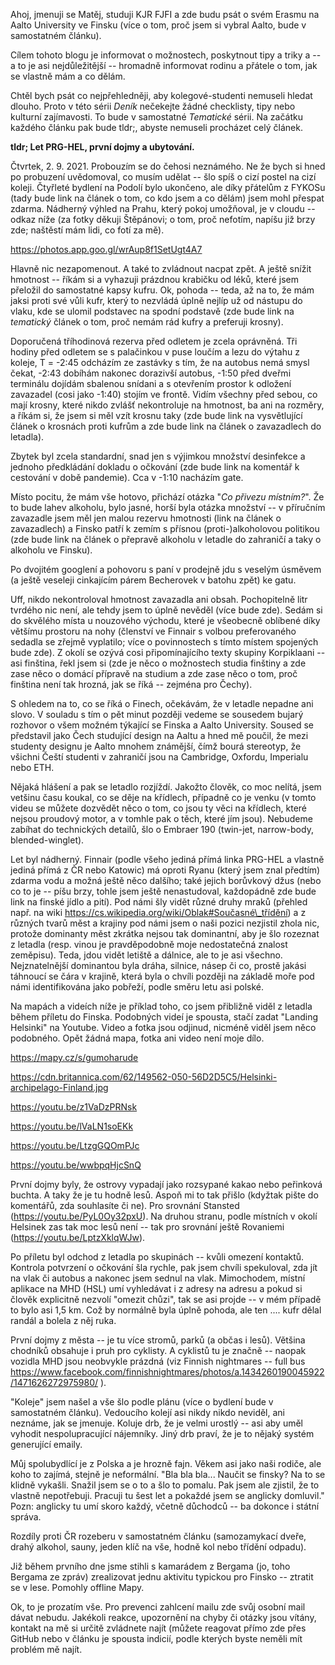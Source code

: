 <!---
# Deník 01: Let
- spani na listopadu, krasny vyhled (fotka)
- delayed bus, fuck it
- I am IDIOT, ALWAYS travel with backpack, never with a case
- unsure dutyfree, only 1l of alcohol -> more next time
- unexpected fellow friend from Prague

# tesim se na sezeni na kridlech
- asi budu mit, co jsem nejvic chtel
- vesnican v letadle
- what railway / speedway is that? Oh, it's a shore.
- Finnair Account seems worth
- responsibilities of exit row
- YT video - exit row safety
- more legroom
- different clouds
- different Finnish clouds
- so many islands full of trees
- so many forests

- all tickets online
- many cyclists
- so many parks
- fucking luggage
- polish neighbour
- wierd self-locking door, one key for all
- lost in the woods with an italian from Bergamo

- learning Finnish? Forget about it
- sharpen knife on plate
-->
Ahoj, jmenuji se Matěj, studuji KJR FJFI a zde budu psát o svém Erasmu 
na Aalto University ve Finsku (více o tom, proč jsem si vybral Aalto, bude 
v samostatném článku).  

Cílem tohoto blogu je informovat o možnostech, poskytnout tipy a triky 
a -- a to je asi nejdůležitější -- hromadně informovat rodinu a přátele 
o tom, jak se vlastně mám a co dělám.

Chtěl bych psát co nejpřehledněji, aby kolegové-studenti nemuseli hledat 
dlouho. Proto v této sérii _Deník_ nečekejte žádné checklisty, tipy 
nebo kulturní zajímavosti. To bude v samostatné _Tematické_ sérii. Na 
začátku každého článku pak bude tldr;, abyste nemuseli procházet celý článek.

**tldr; Let PRG-HEL, první dojmy a ubytování.**

Čtvrtek, 2. 9. 2021. Probouzím se do čehosi neznámého. Ne že bych si hned 
po probuzení uvědomoval, co musím udělat -- šlo spíš o cizí postel na cizí 
koleji. Čtyřleté bydlení na Podolí bylo ukončeno, ale díky přátelům z FYKOSu 
(tady bude link na článek o tom, co kdo jsem a co dělám) jsem mohl přespat 
zdarma. Nádherný výhled na Prahu, který pokoj umožňoval, je v cloudu -- 
odkaz níže (za fotky děkuji Štěpánovi; o tom, 
proč nefotím, napíšu již brzy zde; naštěstí mám lidi, co fotí za mě).

https://photos.app.goo.gl/wrAup8f1SetUgt4A7
<!-- fotka 1 zde -->

Hlavně nic nezapomenout. A také to zvládnout nacpat zpět. A ještě snížit 
hmotnost -- říkám si a vyhazuji prázdnou krabičku od léků, které jsem 
přeložil do samostatné kapsy kufru. Ok, pohoda -- teda, 
až na to, že mám jaksi proti své vůli kufr, který to nezvládá úplně nejlíp 
už od nástupu do vlaku, kde se ulomil podstavec na spodní podstavě (zde 
bude link na _tematický_ článek o tom, proč nemám rád kufry a preferuji 
krosny). 

Doporučená tříhodinová rezerva před odletem je zcela oprávněná. Tři hodiny 
před odletem se s palačinkou v puse loučím a lezu do výtahu z koleje, 
T = -2:45 odcházím ze zastávky s tím, že na autobus nemá smysl čekat, -2:43 
dobíhám nakonec dorazivší autobus, -1:50 před dveřmi terminálu dojídám 
sbalenou snídani a s otevřením prostor k odložení zavazadel (cosi jako -1:40) 
stojím ve frontě. Vidím všechny před sebou, co mají krosny, které nikdo 
zvlášť nekontroluje na hmotnost, ba ani na rozměry, a říkám si, že jsem si měl 
vzít krosnu taky (zde bude link na vysvětlující článek o krosnách proti 
kufrům a zde bude link na článek o zavazadlech do letadla). 

Zbytek byl zcela standardní, snad jen s výjimkou množství desinfekce a jednoho 
předkládání dokladu o očkování (zde bude link na komentář k cestování v době 
pandemie). Cca v -1:10 nacházím gate. 

Místo pocitu, že mám vše hotovo, přichází otázka "*Co přivezu místním?*". 
Že to bude lahev alkoholu, bylo jasné, horší byla otázka množství -- 
v příručním zavazadle jsem měl jen malou rezervu hmotnosti (link na článek 
o zavazadlech) a Finsko patří k zemím s přísnou (proti-)alkoholovou 
politikou (zde 
bude link na článek o přepravě alkoholu v letadle do zahraničí a taky o 
alkoholu ve Finsku). 

Po dvojitém googlení a pohovoru s paní v prodejně jdu s veselým úsměvem 
(a ještě veseleji cinkajícím párem Becherovek v batohu zpět) ke gatu. 

Uff, nikdo nekontroloval hmotnost zavazadla ani obsah. Pochopitelně litr 
tvrdého nic není, ale tehdy jsem to úplně nevěděl (více bude zde). 
Sedám si do skvělého místa u nouzového východu, které je všeobecně oblíbené 
díky většímu prostoru na nohy (členství ve Finnair s volbou preferovaného 
sedadla se zřejmě vyplatilo; více o povinnostech s tímto místem spojených 
bude zde). Z okolí se ozývá cosi připomínajícího texty skupiny Korpiklaani 
-- asi finština, řekl jsem si (zde je něco o možnostech studia finštiny 
a zde zase něco o domácí přípravě na studium a zde zase něco o tom, proč 
finština není tak hrozná, jak se říká -- zejména pro Čechy).

S ohledem na to, co se říká o Finech, očekávám, že v letadle nepadne ani 
slovo. V souladu s tím o pět minut později vedeme se sousedem bujarý rozhovor 
o všem možném týkající se Finska a Aalto University. Soused se představil jako 
Čech studující design na Aaltu a hned mě poučil, že mezi studenty designu 
je Aalto mnohem známější, čímž bourá stereotyp, že všichni 
Čeští studenti v zahraničí jsou na Cambridge, Oxfordu, Imperialu nebo ETH.  

Nějaká hlášení a pak se letadlo rozjíždí. Jakožto člověk, co moc nelítá, 
jsem vetšinu času koukal, co se děje na křídlech, případně co je venku 
(v tomto videu se můžete dozvědět něco o tom, co jsou ty věci na křídlech, 
které nejsou proudový motor, a v tomhle pak o těch, které jím jsou). 
Nebudeme zabíhat do technických detailů, šlo o Embraer 190 (twin-jet, 
narrow-body, blended-winglet).  

Let byl nádherný. Finnair (podle všeho jediná přímá linka PRG-HEL a vlastně 
jediná přímá z ČR nebo Katowic) má oproti Ryanu (který jsem znal předtím) 
zdarma vodu a možná ještě něco dalšího; také jejich borůvkový džus (nebo 
co to je -- píšu brzy, tohle jsem ještě nenastudoval, každopádně zde bude 
link na finské jídlo a pití). Pod námi šly vidět různé druhy mraků (přehled 
např. na wiki https://cs.wikipedia.org/wiki/Oblak#Současné\_třídění) a z 
různých tvarů měst a krajiny pod námi jsem o naši pozici nezjistil 
zhola nic, protože dominanty měst zkrátka nejsou tak dominantní, aby je šlo 
rozeznat z letadla (resp. vinou je pravděpodobně moje nedostatečná znalost 
zeměpisu). Teda, jdou vidět letiště a dálnice, ale to je asi všechno. 
Nejznatelnější dominantou byla dráha, silnice, násep či co, prostě jakási 
táhnoucí se čára v krajině, která byla o chvíli později na základě moře 
pod námi identifikována jako pobřeží, podle směru letu asi polské. 

Na mapách a videích níže je příklad toho, co jsem přibližně viděl z letadla 
během příletu do Finska. Podobných videí je spousta, stačí zadat "Landing 
Helsinki" na Youtube. 
Video a fotka jsou odjinud, nicméně viděl jsem něco podobného. Opět žádná 
mapa, fotka ani video není moje dílo.

https://mapy.cz/s/gumoharude

https://cdn.britannica.com/62/149562-050-56D2D5C5/Helsinki-archipelago-Finland.jpg

https://youtu.be/z1VaDzPRNsk

https://youtu.be/lVaLN1soEKk

https://youtu.be/LtzgGQOmPJc

https://youtu.be/wwbpqHjcSnQ

První dojmy byly, že ostrovy vypadají jako rozsypané kakao nebo peřinková 
buchta. A taky že je tu hodně lesů. Aspoň mi to tak přišlo (kdyžtak pište do 
komentářů, zda souhlasíte či ne). Pro srovnání Stansted 
(https://youtu.be/PyL0Oy32pxU). Na druhou stranu, podle místních v okolí 
Helsinek zas tak moc lesů není -- tak pro srovnání ještě Rovaniemi 
(https://youtu.be/LptzXklqWJw). 

Po příletu byl odchod z letadla po skupinách -- kvůli omezení kontaktů. 
Kontrola potvrzení o očkování šla rychle, pak jsem chvíli spekuloval, zda 
jít na vlak či autobus a nakonec jsem sednul na vlak. Mimochodem, místní 
aplikace na MHD (HSL) umí vyhledávat i z adresy na adresu a pokud si člověk 
explicitně nezvolí "omezit chůzi", tak se asi projde -- v mém případě to 
bylo asi 1,5 km. Což by normálně byla úplně pohoda, ale ten .... kufr dělal 
randál a bolela z něj ruka. 

První dojmy z města -- je tu více stromů, parků (a občas i lesů). Většina 
chodníků obsahuje i pruh pro cyklisty. A cyklistů tu je značně -- naopak 
vozidla MHD jsou neobvykle prázdná (viz Finnish nightmares -- full bus 
https://www.facebook.com/finnishnightmares/photos/a.1434260190045922/1471626272975980/
).

"Koleje" jsem našel a vše šlo podle plánu (více o bydlení bude v samostatném 
článku). Vedoucího kolejí asi nikdy nikdo neviděl, ani neznáme, jak se 
jmenuje. Koluje drb, že je velmi urostlý -- asi aby uměl vyhodit 
nespolupracující nájemníky. Jiný drb praví, že je to nějaký systém 
generující emaily. 

Můj spolubydlící je z Polska a je hrozně fajn. Věkem asi jako naši rodiče, 
ale koho to zajímá, stejně je neformální. "Bla bla bla... Naučit se finsky? 
Na to se klidně vykašli. Snažil jsem se o to a šlo to pomalu. Pak jsem 
ale zjistil, že to vlastně nepotřebuji. Pracuji tu šest let a pokaždé 
jsem se anglicky domluvil." Pozn: anglicky tu umí skoro každý, včetně 
důchodců -- ba dokonce i státní správa. 

Rozdíly proti ČR rozeberu v samostatném článku (samozamykací dveře, drahý 
alkohol, sauny, jeden klíč na vše, hodně kol nebo třídění odpadu). 

Již během prvního dne jsme stihli s kamarádem z Bergama (jo, toho Bergama 
ze zpráv) zrealizovat jednu aktivitu typickou pro Finsko -- ztratit se v lese. 
Pomohly offline Mapy. 

Ok, to je prozatím vše. Pro prevenci zahlcení mailu zde svůj osobní 
mail dávat nebudu. Jakékoli reakce, upozornění na chyby či otázky jsou 
vítány, kontakt na mě si určitě zvládnete najít (můžete reagovat přímo zde 
přes GitHub nebo v článku je spousta indicií, podle kterých byste neměli 
mít problém mě najít. 
<!--Kdo bude chtít nějak reagovat nebo se na cokoli zeptat
Kdyžtak pište přes GitHub, najděte si mě na jiných  
do komentářů (nebo na můj mail 
, co by vás zajímalo. 
Případná upozornění na jakékoli chyby jsou vítána. 
-->
